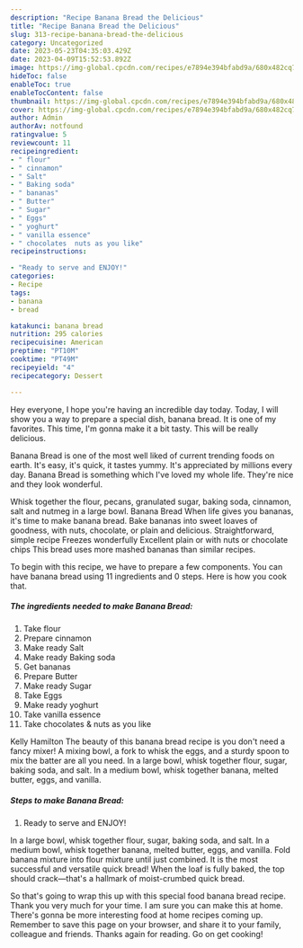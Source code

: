 ```yaml
---
description: "Recipe Banana Bread the Delicious"
title: "Recipe Banana Bread the Delicious"
slug: 313-recipe-banana-bread-the-delicious
category: Uncategorized
date: 2023-05-23T04:35:03.429Z
date: 2023-04-09T15:52:53.892Z
image: https://img-global.cpcdn.com/recipes/e7894e394bfabd9a/680x482cq70/banana-bread-foto-resep-utama.jpg
hideToc: false
enableToc: true
enableTocContent: false
thumbnail: https://img-global.cpcdn.com/recipes/e7894e394bfabd9a/680x482cq70/banana-bread-foto-resep-utama.jpg
cover: https://img-global.cpcdn.com/recipes/e7894e394bfabd9a/680x482cq70/banana-bread-foto-resep-utama.jpg
author: Admin
authorAv: notfound
ratingvalue: 5
reviewcount: 11
recipeingredient:
- " flour"
- " cinnamon"
- " Salt"
- " Baking soda"
- " bananas"
- " Butter"
- " Sugar"
- " Eggs"
- " yoghurt"
- " vanilla essence"
- " chocolates  nuts as you like"
recipeinstructions:

- "Ready to serve and ENJOY!"
categories:
- Recipe
tags:
- banana
- bread

katakunci: banana bread 
nutrition: 295 calories
recipecuisine: American
preptime: "PT10M"
cooktime: "PT49M"
recipeyield: "4"
recipecategory: Dessert

---
```



Hey everyone, I hope you're having an incredible day today. Today, I will show you a way to prepare a special dish, banana bread. It is one of my favorites. This time, I'm gonna make it a bit tasty. This will be really delicious.

Banana Bread is one of the most well liked of current trending foods on earth. It's easy, it's quick, it tastes yummy. It's appreciated by millions every day. Banana Bread is something which I've loved my whole life. They're nice and they look wonderful.

Whisk together the flour, pecans, granulated sugar, baking soda, cinnamon, salt and nutmeg in a large bowl. Banana Bread When life gives you bananas, it&#39;s time to make banana bread. Bake bananas into sweet loaves of goodness, with nuts, chocolate, or plain and delicious. Straightforward, simple recipe Freezes wonderfully Excellent plain or with nuts or chocolate chips This bread uses more mashed bananas than similar recipes.


To begin with this recipe, we have to prepare a few components. You can have banana bread using 11 ingredients and 0 steps. Here is how you cook that.

<!--inarticleads1-->

##### The ingredients needed to make Banana Bread:

1. Take  flour
1. Prepare  cinnamon
1. Make ready  Salt
1. Make ready  Baking soda
1. Get  bananas
1. Prepare  Butter
1. Make ready  Sugar
1. Take  Eggs
1. Make ready  yoghurt
1. Take  vanilla essence
1. Take  chocolates &amp; nuts as you like


Kelly Hamilton The beauty of this banana bread recipe is you don&#39;t need a fancy mixer! A mixing bowl, a fork to whisk the eggs, and a sturdy spoon to mix the batter are all you need. In a large bowl, whisk together flour, sugar, baking soda, and salt. In a medium bowl, whisk together banana, melted butter, eggs, and vanilla. 

<!--inarticleads2-->

##### Steps to make Banana Bread:


1. Ready to serve and ENJOY!

In a large bowl, whisk together flour, sugar, baking soda, and salt. In a medium bowl, whisk together banana, melted butter, eggs, and vanilla. Fold banana mixture into flour mixture until just combined. It is the most successful and versatile quick bread! When the loaf is fully baked, the top should crack—that&#39;s a hallmark of moist-crumbed quick bread. 

So that's going to wrap this up with this special food banana bread recipe. Thank you very much for your time. I am sure you can make this at home. There's gonna be more interesting food at home recipes coming up. Remember to save this page on your browser, and share it to your family, colleague and friends. Thanks again for reading. Go on get cooking!
